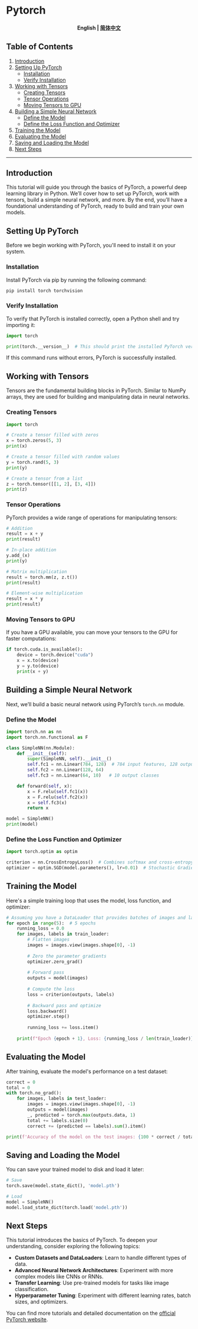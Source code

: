 # Pytorch

<h4 align="center">
    <p>
        <b>English</b> |
        <a href="https://github.com/Collaborative-AI/tutorial/blob/main/PyTorch/README_zh.md">简体中文</a>
    </p>
</h4>

## Table of Contents
1. [Introduction](#introduction)
2. [Setting Up PyTorch](#setting-up-pytorch)
    - [Installation](#installation)
    - [Verify Installation](#verify-installation)
3. [Working with Tensors](#working-with-tensors)
    - [Creating Tensors](#creating-tensors)
    - [Tensor Operations](#tensor-operations)
    - [Moving Tensors to GPU](#moving-tensors-to-gpu)
4. [Building a Simple Neural Network](#building-a-simple-neural-network)
    - [Define the Model](#define-the-model)
    - [Define the Loss Function and Optimizer](#define-the-loss-function-and-optimizer)
5. [Training the Model](#training-the-model)
6. [Evaluating the Model](#evaluating-the-model)
7. [Saving and Loading the Model](#saving-and-loading-the-model)
8. [Next Steps](#next-steps)

---

## Introduction

This tutorial will guide you through the basics of PyTorch, a powerful deep learning library in Python. We’ll cover how to set up PyTorch, work with tensors, build a simple neural network, and more. By the end, you’ll have a foundational understanding of PyTorch, ready to build and train your own models.

## Setting Up PyTorch

Before we begin working with PyTorch, you'll need to install it on your system.

### Installation

Install PyTorch via pip by running the following command:

```bash
pip install torch torchvision
```

### Verify Installation

To verify that PyTorch is installed correctly, open a Python shell and try importing it:

```python
import torch

print(torch.__version__)  # This should print the installed PyTorch version
```

If this command runs without errors, PyTorch is successfully installed.

## Working with Tensors

Tensors are the fundamental building blocks in PyTorch. Similar to NumPy arrays, they are used for building and manipulating data in neural networks.

### Creating Tensors

```python
import torch

# Create a tensor filled with zeros
x = torch.zeros(5, 3)
print(x)

# Create a tensor filled with random values
y = torch.rand(5, 3)
print(y)

# Create a tensor from a list
z = torch.tensor([[1, 2], [3, 4]])
print(z)
```

### Tensor Operations

PyTorch provides a wide range of operations for manipulating tensors:

```python
# Addition
result = x + y
print(result)

# In-place addition
y.add_(x)
print(y)

# Matrix multiplication
result = torch.mm(z, z.t())
print(result)

# Element-wise multiplication
result = x * y
print(result)
```

### Moving Tensors to GPU

If you have a GPU available, you can move your tensors to the GPU for faster computations:

```python
if torch.cuda.is_available():
    device = torch.device("cuda")
    x = x.to(device)
    y = y.to(device)
    print(x + y)
```

## Building a Simple Neural Network

Next, we’ll build a basic neural network using PyTorch’s `torch.nn` module.

### Define the Model

```python
import torch.nn as nn
import torch.nn.functional as F

class SimpleNN(nn.Module):
    def __init__(self):
        super(SimpleNN, self).__init__()
        self.fc1 = nn.Linear(784, 128)  # 784 input features, 128 output features
        self.fc2 = nn.Linear(128, 64)
        self.fc3 = nn.Linear(64, 10)   # 10 output classes

    def forward(self, x):
        x = F.relu(self.fc1(x))
        x = F.relu(self.fc2(x))
        x = self.fc3(x)
        return x

model = SimpleNN()
print(model)
```

### Define the Loss Function and Optimizer

```python
import torch.optim as optim

criterion = nn.CrossEntropyLoss()  # Combines softmax and cross-entropy loss
optimizer = optim.SGD(model.parameters(), lr=0.01)  # Stochastic Gradient Descent
```

## Training the Model

Here's a simple training loop that uses the model, loss function, and optimizer:

```python
# Assuming you have a DataLoader that provides batches of images and labels
for epoch in range(5):  # 5 epochs
    running_loss = 0.0
    for images, labels in train_loader:
        # Flatten images
        images = images.view(images.shape[0], -1)
        
        # Zero the parameter gradients
        optimizer.zero_grad()
        
        # Forward pass
        outputs = model(images)
        
        # Compute the loss
        loss = criterion(outputs, labels)
        
        # Backward pass and optimize
        loss.backward()
        optimizer.step()
        
        running_loss += loss.item()
    
    print(f"Epoch {epoch + 1}, Loss: {running_loss / len(train_loader)}")
```

## Evaluating the Model

After training, evaluate the model's performance on a test dataset:

```python
correct = 0
total = 0
with torch.no_grad():
    for images, labels in test_loader:
        images = images.view(images.shape[0], -1)
        outputs = model(images)
        _, predicted = torch.max(outputs.data, 1)
        total += labels.size(0)
        correct += (predicted == labels).sum().item()

print(f'Accuracy of the model on the test images: {100 * correct / total} %')
```

## Saving and Loading the Model

You can save your trained model to disk and load it later:

```python
# Save
torch.save(model.state_dict(), 'model.pth')

# Load
model = SimpleNN()
model.load_state_dict(torch.load('model.pth'))
```

## Next Steps

This tutorial introduces the basics of PyTorch. To deepen your understanding, consider exploring the following topics:

- **Custom Datasets and DataLoaders**: Learn to handle different types of data.
- **Advanced Neural Network Architectures**: Experiment with more complex models like CNNs or RNNs.
- **Transfer Learning**: Use pre-trained models for tasks like image classification.
- **Hyperparameter Tuning**: Experiment with different learning rates, batch sizes, and optimizers.

You can find more tutorials and detailed documentation on the [official PyTorch website](https://pytorch.org/tutorials/).
